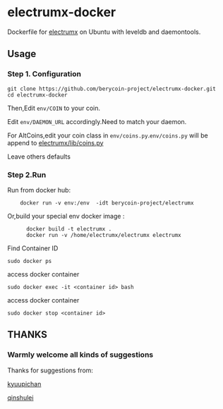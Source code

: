 # electrumx-docker
Dockerfile for [electrumx](https://github.com/berycoin-project/electrumx) on Ubuntu with leveldb and daemontools.

## Usage
### Step 1. Configuration
```
git clone https://github.com/berycoin-project/electrumx-docker.git
cd electrumx-docker
```

Then,Edit `env/COIN` to your coin.

Edit `env/DAEMON_URL` accordingly.Need to match your daemon.

For AltCoins,edit your coin class in `env/coins.py`.`env/coins.py` will be append to [electrumx/lib/coins.py](https://github.com/berycoin-project/electrumx/blob/master/lib/coins.py)

Leave others defaults

### Step 2.Run
Run from docker hub:
```shell
    docker run -v env:/env  -idt berycoin-project/electrumx
```

Or,build your special env docker image :
```shell
      docker build -t electrumx .
      docker run -v /home/electrumx/electrumx electrumx
```

Find Container ID
```
sudo docker ps
```

access docker container
```
sudo docker exec -it <container id> bash
```

access docker container
```
sudo docker stop <container id>
```

## THANKS

### Warmly welcome all kinds of suggestions

Thanks for suggestions from:

[kyuupichan](https://github.com/kyuupichan/electrumx)

[qinshulei](https://github.com/qinshulei)

